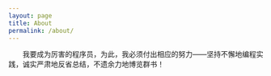 ```yaml
---
layout: page
title: About
permalink: /about/
---
```


<!-- This is the base Jekyll theme.

You can find out more info about customizing your Jekyll theme, as well as basic Jekyll usage documentation at [jekyllrb.com](http://jekyllrb.com/)

You can find the source code for the Jekyll new theme at: [github.com/jglovier/jekyll-new](https://github.com/jglovier/jekyll-new)

You can find the source code for Jekyll at [github.com/jekyll/jekyll](https://github.com/jekyll/jekyll) -->

　　我要成为厉害的程序员，为此，我必须付出相应的努力——坚持不懈地编程实践，诚实严肃地反省总结，不遗余力地博览群书！
